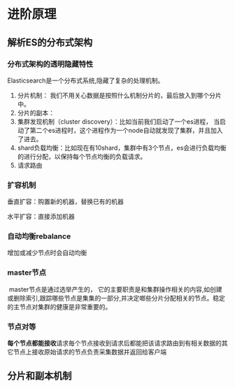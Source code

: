# 进阶原理

## 解析ES的分布式架构

### 分布式架构的透明隐藏特性

Elasticsearch是一个分布式系统,隐藏了复杂的处理机制。

1. 分片机制： 我们不用关心数据是按照什么机制分片的，最后放入到哪个分片中。
2. 分片的副本：
3. 集群发现机制（cluster discovery）：比如当前我们启动了一个es进程， 当启动了第二个es进程时，这个进程作为一个node自动就发现了集群，并且加入了进去。
4. shard负载均衡：比如现在有10shard，集群中有3个节点，es会进行负载均衡的进行分配，以保持每个节点均衡的负载请求。
5. 请求路由

### 扩容机制

垂直扩容：购置新的机器，替换已有的机器

水平扩容：直接添加机器

### 自动均衡rebalance

增加或减少节点时会自动均衡

### master节点

​	master节点是通过选举产生的， 它的主要职责是和集群操作相关的内容,如创建或删除索引,跟踪哪些节点是集集的一部分,并决定啷些分片分配相关的节点。稳定的主节点对集群的健康是非常重要的。

### 节点对等

​	**每个节点都能接收**请求毎个节点接收到请求后都能把该请求路由到有相关数据的其它节点上接收原始请求的节点负责采集数据并返回给客户端

## 分片和副本机制


